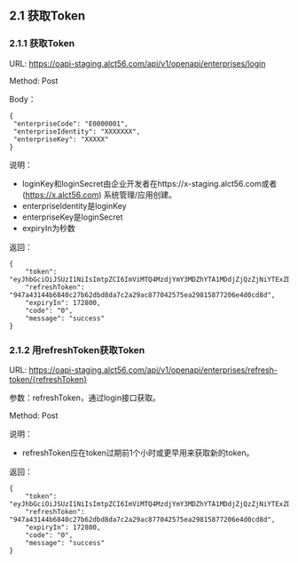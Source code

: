 ## 2.1 <span id="2-1">获取Token</span>

### 2.1.1 <span id="2-1-1">获取Token</span>

URL: https://oapi-staging.alct56.com/api/v1/openapi/enterprises/login

Method: Post

Body：
```
{
 "enterpriseCode": "E0000001",
 "enterpriseIdentity": "XXXXXXX",
 "enterpriseKey": "XXXXX"
}
```
说明：
* loginKey和loginSecret由企业开发者在https://x-staging.alct56.com或者(https://x.alct56.com) 系统管理/应用创建。
* enterpriseIdentity是loginKey
* enterpriseKey是loginSecret
* expiryIn为秒数

返回：
```
{
    "token": "eyJhbGciOiJSUzI1NiIsImtpZCI6ImViMTQ4MzdjYmY3MDZhYTA1MDdjZjQzZjNiYTExZDE1IiwidHl",
    "refreshToken": "947a43144b6840c27b62dbd8da7c2a29ac877042575ea29815877206e4d0cd8d",
    "expiryIn": 172800,
    "code": "0",
    "message": "success"
}
```

### 2.1.2 <span id="2-1-2">用refreshToken获取Token</span>

URL: https://oapi-staging.alct56.com/api/v1/openapi/enterprises/refresh-token/{refreshToken}

参数：refreshToken，通过login接口获取。

Method: Post

说明：
* refreshToken应在token过期前1个小时或更早用来获取新的token。

返回：
```
{
    "token": "eyJhbGciOiJSUzI1NiIsImtpZCI6ImViMTQ4MzdjYmY3MDZhYTA1MDdjZjQzZjNiYTExZDE1IiwidHl",
    "refreshToken": "947a43144b6840c27b62dbd8da7c2a29ac877042575ea29815877206e4d0cd8d",
    "expiryIn": 172800,
    "code": "0",
    "message": "success"
}
```


